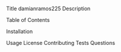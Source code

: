 
Title damianramos225
Description


Table of Contents


Installation

Usage
License
Contributing
Tests
Questions
            
            
            
            
            
            
            
            
            
